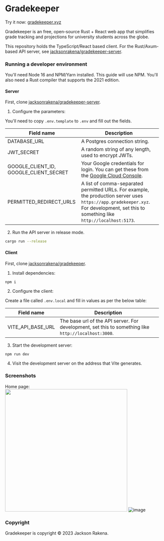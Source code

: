 # Gradekeeper

Try it now: [gradekeeper.xyz](https://app.gradekeeper.xyz)

Gradekeeper is an free, open-source Rust + React web app that simplifies grade tracking and projections for university students across the globe.

This repository holds the TypeScript/React based client. For the Rust/Axum-based API server, see [jacksonrakena/gradekeeper-server](https://github.com/jacksonrakena/gradekeeper-server).

### Running a developer environment

You'll need Node 16 and NPM/Yarn installed. This guide will use NPM.
You'll also need a Rust compiler that supports the 2021 edition.

#### Server
First, clone [jacksonrakena/gradekeeper-server](https://github.com/jacksonrakena/gradekeeper-server).
1. Configure the parameters:

You'll need to copy `.env.template` to `.env` and fill out the fields.

| Field name                             | Description                                                                                                                              |
| -------------------------------------- | ---------------------------------------------------------------------------------------------------------------------------------------- |
| DATABASE_URL                           | A Postgres connection string.                                         |
| JWT_SECRET                        | A random string of any length, used to encrypt JWTs.                                                                            |
| GOOGLE_CLIENT_ID, GOOGLE_CLIENT_SECRET | Your Google credentials for login. You can get these from the [Google Cloud Console](https://console.cloud.google.com/apis/credentials). |
| PERMITTED_REDIRECT_URLS | A list of comma-separated permitted URLs. For example, the production server uses `https://app.gradekeeper.xyz`. For development, set this to something like `http://localhost:5173`.

2. Run the API server in release mode.

```bash
cargo run --release
```

#### Client
First, clone [jacksonrakena/gradekeeper](https://github.com/jacksonrakena/gradekeeper).

1. Install dependencies:
```
npm i
```

2. Configure the client:
  
Create a file called `.env.local` and fill in values as per the below table:
  
| Field name        | Description                                                                                          |
| ----------------- | -----------------------------------------------------------------------------------------------------|
| VITE_API_BASE_URL | The base url of the API server. For development, set this to something like `http://localhost:3000`. |
  

3. Start the development server:
```
npm run dev
```

4. Visit the development server on the address that Vite generates.

### Screenshots

Home page:  
<img src="https://user-images.githubusercontent.com/44521335/173555388-a4636179-98e2-458b-83c0-6bd5762e820a.jpg" width="400" />
![image](https://user-images.githubusercontent.com/44521335/173555755-fd49ea1b-b182-44c4-a423-7d573516acba.png)

### Copyright

Gradekeeper is copyright &copy; 2023 Jackson Rakena.
